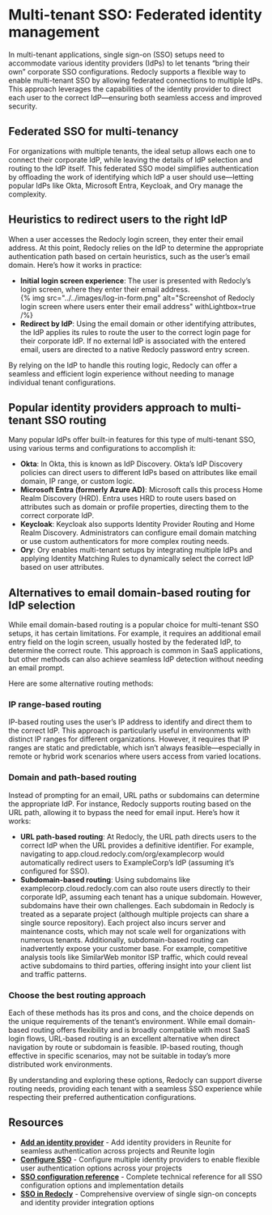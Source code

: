 # Multi-tenant SSO: Federated identity management

In multi-tenant applications, single sign-on (SSO) setups need to accommodate various identity providers (IdPs) to let tenants “bring their own” corporate SSO configurations.
Redocly supports a flexible way to enable multi-tenant SSO by allowing federated connections to multiple IdPs.
This approach leverages the capabilities of the identity provider to direct each user to the correct IdP—ensuring both seamless access and improved security.

## Federated SSO for multi-tenancy

For organizations with multiple tenants, the ideal setup allows each one to connect their corporate IdP, while leaving the details of IdP selection and routing to the IdP itself.
This federated SSO model simplifies authentication by offloading the work of identifying which IdP a user should use—letting popular IdPs like Okta, Microsoft Entra, Keycloak, and Ory manage the complexity.

## Heuristics to redirect users to the right IdP

When a user accesses the Redocly login screen, they enter their email address.
At this point, Redocly relies on the IdP to determine the appropriate authentication path based on certain heuristics, such as the user’s email domain.
Here’s how it works in practice:
- **Initial login screen experience**: The user is presented with Redocly’s login screen, where they enter their email address.\
  {% img
    src="../../images/log-in-form.png"
    alt="Screenshot of Redocly login screen where users enter their email address"
    withLightbox=true
  /%}
- **Redirect by IdP**:
  Using the email domain or other identifying attributes, the IdP applies its rules to route the user to the correct login page for their corporate IdP.
  If no external IdP is associated with the entered email, users are directed to a native Redocly password entry screen.

By relying on the IdP to handle this routing logic, Redocly can offer a seamless and efficient login experience without needing to manage individual tenant configurations.

## Popular identity providers approach to multi-tenant SSO routing

Many popular IdPs offer built-in features for this type of multi-tenant SSO, using various terms and configurations to accomplish it:
- **Okta**: In Okta, this is known as IdP Discovery.
  Okta’s IdP Discovery policies can direct users to different IdPs based on attributes like email domain, IP range, or custom logic.
- **Microsoft Entra (formerly Azure AD)**: Microsoft calls this process Home Realm Discovery (HRD).
  Entra uses HRD to route users based on attributes such as domain or profile properties, directing them to the correct corporate IdP.
- **Keycloak**: Keycloak also supports Identity Provider Routing and Home Realm Discovery.
  Administrators can configure email domain matching or use custom authenticators for more complex routing needs.
- **Ory**: Ory enables multi-tenant setups by integrating multiple IdPs and applying Identity Matching Rules to dynamically select the correct IdP based on user attributes.

## Alternatives to email domain-based routing for IdP selection

While email domain-based routing is a popular choice for multi-tenant SSO setups, it has certain limitations.
For example, it requires an additional email entry field on the login screen, usually hosted by the federated IdP, to determine the correct route.
This approach is common in SaaS applications, but other methods can also achieve seamless IdP detection without needing an email prompt.

Here are some alternative routing methods:

### IP range-based routing

IP-based routing uses the user’s IP address to identify and direct them to the correct IdP.
This approach is particularly useful in environments with distinct IP ranges for different organizations.
However, it requires that IP ranges are static and predictable, which isn’t always feasible—especially in remote or hybrid work scenarios where users access from varied locations.

### Domain and path-based routing

Instead of prompting for an email, URL paths or subdomains can determine the appropriate IdP.
For instance, Redocly supports routing based on the URL path, allowing it to bypass the need for email input.
Here’s how it works:
- **URL path-based routing**: At Redocly, the URL path directs users to the correct IdP when the URL provides a definitive identifier.
  For example, navigating to app.cloud.redocly.com/org/examplecorp would automatically redirect users to ExampleCorp’s IdP (assuming it’s configured for SSO).
- **Subdomain-based routing**: Using subdomains like examplecorp.cloud.redocly.com can also route users directly to their corporate IdP, assuming each tenant has a unique subdomain.
  However, subdomains have their own challenges.
  Each subdomain in Redocly is treated as a separate project (although multiple projects can share a single source repository).
  Each project also incurs server and maintenance costs, which may not scale well for organizations with numerous tenants.
Additionally, subdomain-based routing can inadvertently expose your customer base.
For example, competitive analysis tools like SimilarWeb monitor ISP traffic, which could reveal active subdomains to third parties, offering insight into your client list and traffic patterns.

### Choose the best routing approach

Each of these methods has its pros and cons, and the choice depends on the unique requirements of the tenant’s environment.
While email domain-based routing offers flexibility and is broadly compatible with most SaaS login flows, URL-based routing is an excellent alternative when direct navigation by route or subdomain is feasible.
IP-based routing, though effective in specific scenarios, may not be suitable in today’s more distributed work environments.

By understanding and exploring these options, Redocly can support diverse routing needs, providing each tenant with a seamless SSO experience while respecting their preferred authentication configurations.

## Resources

- **[Add an identity provider](./add-idp.md)** - Add identity providers in Reunite for seamless authentication across projects and Reunite login
- **[Configure SSO](./configure-sso.md)** - Configure multiple identity providers to enable flexible user authentication options across your projects
- **[SSO configuration reference](../../../config/sso.md)** - Complete technical reference for all SSO configuration options and implementation details
- **[SSO in Redocly](./sso.md)** - Comprehensive overview of single sign-on concepts and identity provider integration options
